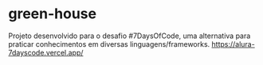 # green-house
Projeto desenvolvido para  o desafio #7DaysOfCode, uma alternativa para praticar conhecimentos em diversas linguagens/frameworks.  https://alura-7dayscode.vercel.app/
